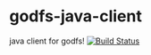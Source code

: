 # godfs-java-client
java client for godfs!
[![Build Status](https://travis-ci.org/hetianyi/godfs-java-client.svg?branch=master)](https://travis-ci.org/hetianyi/godfs-java-client)

